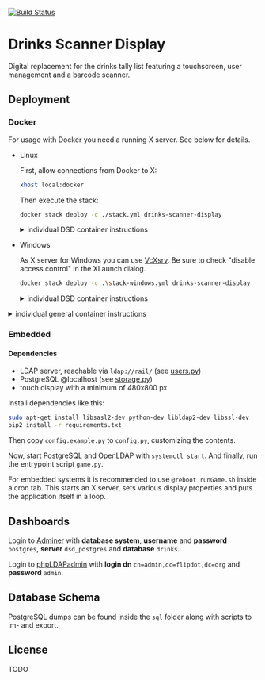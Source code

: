 [![Build Status](https://travis-ci.org/flipdot/drinks-scanner-display.svg?branch=master)](https://travis-ci.org/flipdot/drinks-scanner-display)
# Drinks Scanner Display
Digital replacement for the drinks tally list featuring a touchscreen, user management and a barcode scanner.

## Deployment

### Docker
For usage with Docker you need a running X server. See below for details.

- Linux

  First, allow connections from Docker to X:
  ```bash
  xhost local:docker
  ```
  Then execute the stack:
  ```bash
  docker stack deploy -c ./stack.yml drinks-scanner-display
  ```

  <details>
    <summary>individual DSD container instructions</summary>

    ```bash
    docker run --name dsd_drinks-scanner-display -d -v ${PWD}/config.py:/app/config.py -v /tmp/.X11-unix:/tmp/.X11-unix -e DISPLAY=unix${DISPLAY} flipdot/drinks-scanner-display
    ```
  </details>

- Windows

  As X server for Windows you can use [VcXsrv](https://sourceforge.net/projects/vcxsrv/). Be sure to check "disable access control" in the XLaunch dialog.

  ```bash
  docker stack deploy -c .\stack-windows.yml drinks-scanner-display
  ```

  <details>
    <summary>individual DSD container instructions</summary>

    ```powershell
    docker run --name dsd_drinks-scanner-display -d -v ./config.py:/app/config.py -e DISPLAY=${env:DISPLAY} flipdot/drinks-scanner-display
    ```
  </details>


<details>
  <summary>individual general container instructions</summary>

  ```bash
  # PostgreSQL
  docker run --name dsd_postgres -d -p 5432:5432 -v dsd_postgres-data:/var/lib/postgresql/data -e POSTGRES_PASSWORD=postgres -e POSTGRES_DB=drinks postgres

  # Adminer
  docker run --name dsd_adminer -d -p 8080:8080 --link dsd_postgres:db adminer
  ```


  ```bash
  # OpenLDAP
  docker run --name dsd_ldap -d -p 389:389 -e LDAP_DOMAIN="flipdot.org" osixia/openldap

  # phpLDAPadmin
  docker run --name dsd_phpldapadmin -d -p 6443:443 -v dsd_phpldapadmin-data:/var/www/phpldapadmin --link dsd_ldap:ldap -e PHPLDAPADMIN_LDAP_HOSTS=ldap osixia/phpldapadmin
  ```
</details>


### Embedded

#### Dependencies
- LDAP server, reachable via `ldap://rail/` (see [users.py](users/users.py))
- PostgreSQL @localhost (see [storage.py](database/storage.py))
- touch display with a minimum of 480x800 px.

Install dependencies like this:

```bash
sudo apt-get install libsasl2-dev python-dev libldap2-dev libssl-dev
pip2 install -r requirements.txt
```
Then copy `config.example.py` to `config.py`, customizing the contents.

Now, start PostgreSQL and OpenLDAP with `systemctl start`. And finally, run the entrypoint script `game.py`.

For embedded systems it is recommended to use `@reboot runGame.sh` inside a cron tab.
This starts an X server, sets various display properties and puts the application itself in a loop.


## Dashboards

Login to [Adminer](http://localhost:8080) with **database system**, **username** and **password** `postgres`, **server** `dsd_postgres` and **database** `drinks`.

Login to [phpLDAPadmin](https://localhost:6443) with **login dn** `cn=admin,dc=flipdot,dc=org` and **password** `admin`.


## Database Schema
PostgreSQL dumps can be found inside the `sql` folder along with scripts to im- and export.


## License
TODO
